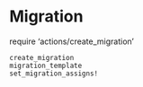 # Migration

require ‘actions/create_migration’

```
create_migration
migration_template
set_migration_assigns!
```
